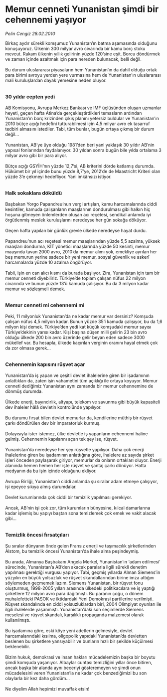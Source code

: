 # Memur cenneti Yunanistan şimdi bir cehennemi yaşıyor

*Pelin Cengiz 28.02.2010*

<div class="taraf_structure_2col_1zq">
<div class="margen_n">



 <p>Birkaç aydır sürekli komşumuz Yunanistan’ın batma aşamasında olduğunu konuşuyoruz. Ülkenin 300 milyar avro civarında bir kamu borç stoku mevcut. Rakam ülkenin yıllık gelirinin yüzde 120’sine eşit. Borcu döndürmek ve zaman içinde azaltmak için para nereden bulunacak, belli değil. <br/><br/>Bu durum uluslararası piyasaların hem Yunanistan’ın da dahil olduğu ortak para birimi avroyu yerden yere vurmasına hem de Yunanistan’ın uluslararası mali kuruluşlardan dayak yemesine neden oluyor.   <b><br/><br/><br/><font size="3">30 yıldır cepten yedi</font></b> <br/><br/>AB Komisyonu, Avrupa Merkez Bankası ve IMF üçlüsünden oluşan uzmanlar heyeti, geçen hafta Atina’da gerçekleştirdikleri temasların ardından Yunanistan’ın borç krizinden çıkış planını yetersiz buldular ve Yunanistan’ın 2010 bütçe açığı hedefini tutturabilmesi için 4,5 milyar avro ek tasarruf tedbiri almasını istediler. Tabi, tüm bunlar, bugün ortaya çıkmış bir durum değil... <br/><br/>Yunanistan, AB’ye üye olduğu 1981’den beri yani yaklaşık 30 yıldır AB’nin yapısal fonlarından faydalanıyor. 30 yıldan sonra bugün bile yılda ortalama 3 milyar avro gibi bir para alıyor. <br/><br/>Bütçe açığı GSYİH’nın yüzde 12,7’si, AB kriterini dörde katlamış durumda. Hükümet bir yıl içinde bunu yüzde 8,7’ye, 2012’de de Maastricht Kriteri olan yüzde 3’e çekmeyi hedefliyor. Yani imkânsızı istiyor.   <b><br/><br/><br/><font size="3">Halk sokaklara döküldü</font></b> <br/><br/>Başbakan Yorgo Papandreu’nun vergi artışları, kamu harcamalarında ciddi kesintiler, kamuda çalışanların maaşlarının dondurulması gibi halkın hiç hoşuna gitmeyen önlemlerden oluşan acı reçetesi, sendikal anlamda iyi örgütlenmiş meslek kuruluşlarını neredeyse her gün sokağa döküyor. <br/><br/>Geçen hafta yapılan bir günlük grevle ülkede neredeyse hayat durdu. <br/><br/>Papandreu’nun acı reçetesi memur maaşlarından yüzde 5,5 azalma, yüksek maaşları dondurma, KİT yönetici maaşlarında yüzde 50 kesinti, memur maaşında tavan 2000 avro, 2010’da memur alımı yok, emekliye ayrılan her beş memurun yerine sadece bir yeni memur, sosyal güvenlik ve askerî harcamalarda yüzde 10 azalma öngörüyor. <br/><br/>Tabii, işin en can alıcı kısmı da burada başlıyor. Zira, Yunanistan için tam bir memur cenneti diyebiliriz. Türkiye’de toplam çalışan nüfus 22 milyon civarında ve bunun yüzde 13’ü kamuda çalışıyor. Bu da 3 milyon kadar memur ve sözleşmeli demek.   <b><br/><br/><br/><font size="3">Memur cenneti mi cehennemi mi</font></b> <br/><br/>Peki, 11 milyonluk Yunanistan’da ne kadar memur var dersiniz? Komşuda çalışan nüfus 4,5 milyon kadar. Bunun yüzde 35’i kamuda çalışıyor, bu da 1,6 milyon kişi demek. Türkiye’den yedi kat küçük komşudaki memur sayısı Türkiye’dekinin yarısı kadar. Kişi başına düşen milli gelirin 23 bin avro olduğu ülkede 200 bin avro üzerinde gelir beyan eden sadece 3000 mükellef var. Bu hesapla, ülkede kaçırılan verginin oranını hayal etmek çok da zor olmasa gerek...   <b><br/><br/><br/><font size="3">Cehennemin kapısını rüşvet açar</font></b> <br/><br/>Yunanistan’da iş yapan ve çeşitli devlet ihalelerine giren bir işadamının anlattıkları da, zaten işin vahametini tüm açıklığı ile ortaya koyuyor. Memur cenneti dediğimiz Yunanistan aynı zamanda bir memur cehennemine de dönmüş durumda. <br/><br/>Ülkede enerji, bayındırlık, altyapı, telekom ve savunma gibi büyük kapasiteli dev ihaleler hâlâ devletin kontrolünde yapılıyor. <br/><br/>Bu durumu fırsat bilen devlet memurlar da, kendilerine müthiş bir rüşvet çarkı döndürülen dev bir imparatorluk kurmuş. <br/><br/>Dolayısıyla ister istemez, ülke devletle iş yapanların cehennemi haline gelmiş. Cehennemin kapılarını açan tek şey ise, rüşvet. <br/><br/>Yunanistan’da neredeyse her şey rüşvetle yapılıyor. Daha çok enerji ihalelerine giren bu işadamının anlattığına göre, ihalelere az sayıda şirket işleri önceden paylaşarak giriyor, memurlar da onların ortakları oluyor. Enerji alanında hemen hemen her işte rüşvet ve şantaj çarkı dönüyor. Hatta medyanın da bu işin içinde olduğunu ekliyor. <br/><br/>Avrupa Birliği, Yunanistan’ı ciddi anlamda şu sıralar adam etmeye çalışıyor, işi epeyce sıkıya almış durumdalar. <br/><br/>Devlet kurumlarında çok ciddi bir temizlik yapılması gerekiyor. <br/><br/>Ancak, AB’nin işi çok zor, tüm kurumların bünyesine, kılcal damarlarına kadar işlemiş bu yapıyı baştan sona temizlemek çok emek ve vakit alacak gibi...   <b><br/><br/><br/><font size="3">Temizlik öncesi fırsatçıları</font></b> <br/><br/>Şu sıralar dünyanın önde gelen Fransız enerji ve taşımacılık şirketlerinden Alstom, bu temizlik öncesi Yunanistan’da ihale alma peşindeymiş. <br/><br/>Bu arada, Almanya Başbakanı Angela Merkel, Yunanistan’ın ‘adam edilmesi’ sürecinde, Yunanistan’a AB’den akacak paralarla ilgili sürekli denetim yapılması gerektiği vurgusu yapıyor. Tabi, geçmiş yıllarda Alman Siemens’in yüzyılın en büyük yolsuzluk ve rüşvet skandallarından birine imza attığını söylemeden geçmemek lazım. Siemens Yunanistan, bir rüşvet fonu oluşturmuş, 1998-2005 yılları arasında ülkedeki politikacılara ve iş yaptığı şirketlere 12 milyon avro para dağıtmıştı. Bu paranın çoğu, o dönem muhalefetteki PASOK ve iktidardaki Yeni Demokrasi partilerine verilmişti. Rüşvet skandalında en ciddi yolsuzluklardan biri, 2004 Olimpiyat oyunları ile ilgili ihalelerde yaşanmıştı. Yunanistan’daki son seçimlerde Siemens meselesi ve rüşvet skandalı, karşılıklı propaganda malzemesi olarak kullanılmıştı. <br/><br/>Bu işadamına göre, eski köye yeni adetlerin gelmesiyle, devlet harcamalarındaki kısılma, oligopolik yapıdaki Yunanistan’da devletten beslenen bu şirketlere yansıyabilir ve bunların hızlı bir şekilde küçülmesi beklenebilir. <br/><br/>Bizim hukuk, demokrasi ve insan hakları mücadelemizin başka bir boyutu şimdi komşuda yaşanıyor. Albaylar cuntası temizliğini yıllar önce bitiren, ancak başka bir alanda aynı beceriyi gösteremeyen ve şimdi onun mücadelesini veren Yunanistan’la ne kadar çok benzediğimizi bu son olaylarla bir kez daha gördüm... <br/><br/>Ne diyelim Allah hepimizi muvaffak etsin!</p>
<br/>
<br/>
<br/>



<br/>


<div id="taraf_not">
</div>

</div>


</div>
